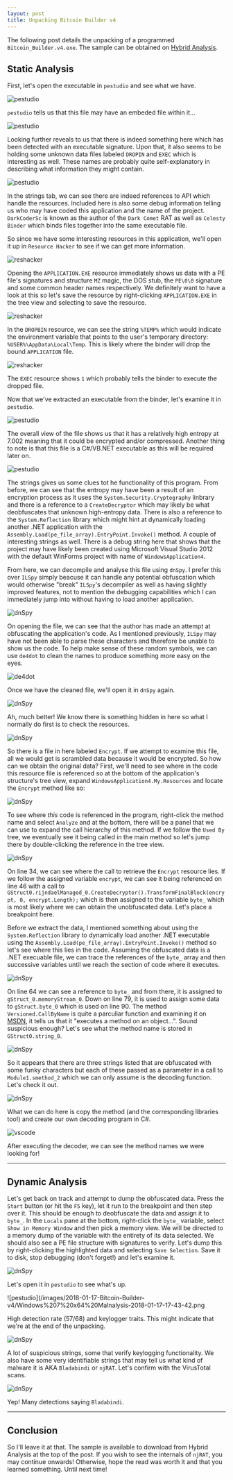 ```yaml
---
layout: post
title: Unpacking Bitcoin Builder v4
---
```


The following post details the unpacking of a programmed `Bitcoin_Builder.v4.exe`. The sample can be obtained on [Hybrid Analysis](https://www.hybrid-analysis.com/sample/9d4ba009a5dd353d2177e32dbcbb525738e1f6d001bccc470576b90b0303975a?environmentId=100).

## Static Analysis

First, let's open the executable in `pestudio` and see what we have.

![pestudio](/images/2018-01-17-Bitcoin-Builder-v4/Windows%207%20x64%20Malnalysis-2018-01-17-14-54-50.png)

`pestudio` tells us that this file may have an embeded file within it...

![pestudio](/images/2018-01-17-Bitcoin-Builder-v4/Windows%207%20x64%20Malnalysis-2018-01-17-15-03-13.png)

Looking further reveals to us that there is indeed something here which has been detected with an executable signature. Upon that, it also seems to be holding some unknown data files labeled `DROPIN` and `EXEC` which is interesting as well. These names are probably quite self-explanatory in describing what information they might contain.

![pestudio](/images/2018-01-17-Bitcoin-Builder-v4/Windows%207%20x64%20Malnalysis-2018-01-17-15-03-45.png)

In the strings tab, we can see there are indeed references to API which handle the resources. Included here is also some debug information telling us who may have coded this application and the name of the project. `DarkCoderSc` is known as the author of the `Dark Comet` RAT as well as `Celesty Binder` which binds files together into the same executable file.

So since we have some interesting resources in this application, we'll open it up in `Resource Hacker` to see if we can get more information.

![reshacker](/images/2018-01-17-Bitcoin-Builder-v4/Windows%207%20x64%20Malnalysis-2018-01-17-15-15-53.png)

Opening the `APPLICATION.EXE` resource immediately shows us data with a PE file's signatures and structure `MZ` magic, the DOS stub, the `PE\0\0` signature and some common header names respectively. We definitely want to have a look at this so let's save the resource by right-clicking `APPLICATION.EXE` in the tree view and selecting to save the resource.

![reshacker](/images/2018-01-17-Bitcoin-Builder-v4/Windows%207%20x64%20Malnalysis-2018-01-17-15-15-57.png)

In the `DROPBIN` resource, we can see the string `%TEMP%` which would indicate the environment variable that points to the user's temporary directory: `%USER%\AppData\Local\Temp`. This is likely where the binder will drop the bound `APPLICATION` file.

![reshacker](/images/2018-01-17-Bitcoin-Builder-v4/Windows%207%20x64%20Malnalysis-2018-01-17-15-16-01.png)

The `EXEC` resource shows `1` which probably tells the binder to execute the dropped file.

Now that we've extracted an executable from the binder, let's examine it in `pestudio`.

![pestudio](/images/2018-01-17-Bitcoin-Builder-v4/Windows%207%20x64%20Malnalysis-2018-01-17-15-28-50.png)

The overall view of the file shows us that it has a relatively high entropy at 7.002 meaning that it could be encrypted and/or compressed. Another thing to note is that this file is a C#/VB.NET executable as this will be required later on.

![pestudio](/images/2018-01-17-Bitcoin-Builder-v4/Windows%207%20x64%20Malnalysis-2018-01-17-15-28-28.png)

The strings gives us some clues tot he functionality of this program. From before, we can see that the entropy may have been a result of an encryption process as it uses the `System.Security.Cryptography` linbrary and there is a reference to a `CreateDecryptor` which may likely be what deobfuscates that unknown high-entropy data. There is also a reference to the `System.Reflection` library which might hint at dynamically loading another .NET application with the `Assembly.Load(pe_file_array).EntryPoint.Invoke()` method.
A couple of interesting strings as well. There is a debug string here that shows that the project may have likely been created using Microsoft Visual Studio 2012 with the default WinForms project with name of `WindowsApplication4`.

From here, we can decompile and analyse this file using `dnSpy`. I prefer this over `ILSpy` simply beacuse it can handle any potential obfuscation which would otherwise "break" `ILSpy`'s decompiler as well as having slightly improved features, not to mention the debugging capabilities which I can immediately jump into without having to load another application.

![dnSpy](/images/2018-01-17-Bitcoin-Builder-v4/Windows%207%20x64%20Malnalysis-2018-01-17-16-14-30.png)

On opening the file, we can see that the author has made an attempt at obfuscating the application's code. As I mentioned previously, `ILSpy` may have not been able to parse these characters and therefore be unable to show us the code. To help make sense of these random symbols, we can use `de4dot` to clean the names to produce something more easy on the eyes.

![de4dot](/images/2018-01-17-Bitcoin-Builder-v4/Windows%207%20x64%20Malnalysis-2018-01-17-16-16-47.png)

Once we have the cleaned file, we'll open it in `dnSpy` again.

![dnSpy](/images/2018-01-17-Bitcoin-Builder-v4/Windows%207%20x64%20Malnalysis-2018-01-17-16-16-03.png)

Ah, much better! We know there is something hidden in here so what I normally do first is to check the resources.

![dnSpy](/images/2018-01-17-Bitcoin-Builder-v4/Windows%207%20x64%20Malnalysis-2018-01-17-16-23-56.png)

So there is a file in here labeled `Encrypt`. If we attempt to examine this file, all we would get is scrambled data because it would be encrypted. So how can we obtain the original data? First, we'll need to see where in the code this resource file is referenced so at the bottom of the application's structure's tree view, expand `WindowsApplication4.My.Resources` and locate the `Encrypt` method like so:

![dnSpy](/images/2018-01-17-Bitcoin-Builder-v4/Windows%207%20x64%20Malnalysis-2018-01-17-16-24-20.png)

To see where _this_ code is referenced in the program, right-click the method name and select `Analyze` and at the bottom, there will be a panel that we can use to expand the call hierarchy of this method. If we follow the `Used By` tree, we eventually see it being called in the main method so let's jump there by double-clicking the reference in the tree view.

![dnSpy](/images/2018-01-17-Bitcoin-Builder-v4/Windows%207%20x64%20Malnalysis-2018-01-17-16-24-53.png)

On line 34, we can see where the call to retrieve the `Encrypt` resource lies. If we follow the assigned variable `encrypt`, we can see it being referenced on line 46 with a call to `GStruct0.rijndaelManaged_0.CreateDecryptor().TransformFinalBlock(encrypt, 0, encrypt.Length);` which is then assigned to the variable `byte_` which is most likely where we can obtain the unobfuscated data. Let's place a breakpoint here.

Before we extract the data, I mentioned something about using the `System.Reflection` library to dynamically load another .NET executable using the `Assembly.Load(pe_file_array).EntryPoint.Invoke()` method so let's see where this lies in the code. Assuming the obfuscated data is a .NET execuable file, we can trace the references of the `byte_` array and then successive variables until we reach the section of code where it executes.

![dnSpy](/images/2018-01-17-Bitcoin-Builder-v4/Windows%207%20x64%20Malnalysis-2018-01-17-17-07-04.png)

On line 64 we can see a reference to `byte_` and from there, it is assigned to `gStruct_0.memoryStream_0`. Down on line 79, it is used to assign some data to `gStruct.byte_0` which is used on line 90. The method `Versioned.CallByName` is quite a parculiar function and examining it on [MSDN](https://msdn.microsoft.com/en-us/library/microsoft.visualbasic.compilerservices.versioned.callbyname(v=vs.110).aspx), it tells us that it "executes a method on an object...". Sound suspicious enough? Let's see what the method name is stored in `GStruct0.string_0`.

![dnSpy](/images/2018-01-17-Bitcoin-Builder-v4/Windows%207%20x64%20Malnalysis-2018-01-17-17-15-18.png)

So it appears that there are three strings listed that are obfuscated with some funky characters but each of these passed as a parameter in a call to `Module1.smethod_2` which we can only assume is the decoding function. Let's check it out.

![dnSpy](/images/2018-01-17-Bitcoin-Builder-v4/Windows%207%20x64%20Malnalysis-2018-01-17-17-24-39.png)

What we can do here is copy the method (and the corresponding libraries too!) and create our own decoding program in C#.

![vscode](/images/2018-01-17-Bitcoin-Builder-v4/Screenshot%20from%202018-01-17%2017-33-34.png)

After executing the decoder, we can see the method names we were looking for!

----

## Dynamic Analysis

Let's get back on track and attempt to dump the obfuscated data. Press the `Start` button (or hit the `F5` key), let it run to the breakpoint and then step over it. This should be enough to deobfuscate the data and assign it to `byte_`. In the `Locals` pane at the bottom, right-click the `byte_` variable, select `Show in Memory Window` and then pick a memory view. We will be directed to a memory dump of the variable with the entirety of its data selected. We should also see a PE file structure with signatures to verify. Let's dump this by right-clicking the highlighted data and selecting `Save Selection`. Save it to disk, stop debugging (don't forget!) and let's examine it.

![dnSpy](/images/2018-01-17-Bitcoin-Builder-v4/Windows%207%20x64%20Malnalysis-2018-01-17-17-42-47.png)

Let's open it in `pestudio` to see what's up.

![pestudio](/images/2018-01-17-Bitcoin-Builder-v4/Windows%207%20x64%20Malnalysis-2018-01-17-17-43-42.png

High detection rate (57/68) and keylogger traits. This might indicate that we're at the end of the unpacking.

![dnSpy](/images/2018-01-17-Bitcoin-Builder-v4/Windows%207%20x64%20Malnalysis-2018-01-17-17-44-13.png)

A lot of suspicious strings, some that verify keylogging functionality. We also have some very identifiable strings that may tell us what kind of malware it is AKA `Bladabindi` or `njRAT`. Let's confirm with the VirusTotal scans.

![dnSpy](/images/2018-01-17-Bitcoin-Builder-v4/Windows%207%20x64%20Malnalysis-2018-01-17-17-42-47.png)

Yep! Many detections saying `Bladabindi`.

----

## Conclusion

So I'll leave it at that. The sample is available to download from Hybrid Analysis at the top of the post. If you wish to see the internals of `njRAT`, you may continue onwards! Otherwise, hope the read was worth it and that you learned something. Until next time!
